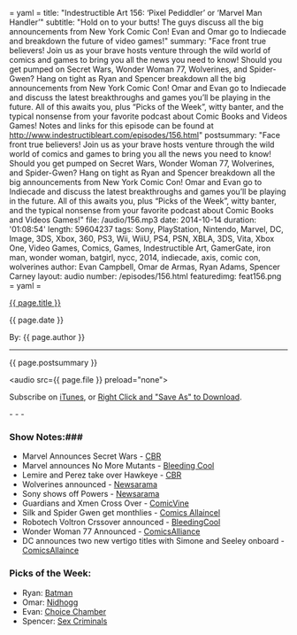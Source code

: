 = yaml =
title: "Indestructible Art 156: ‘Pixel Pediddler’ or ‘Marvel Man Handler’"
subtitle: "Hold on to your butts! The guys discuss  all the big announcements from New York Comic Con! Evan and Omar go to Indiecade and breakdown the future of video games!"
summary: "Face front true believers! Join us as your brave hosts venture through the wild world of comics and games to bring you all the news you need to know!  Should you get pumped on Secret Wars, Wonder Woman 77, Wolverines, and Spider-Gwen? Hang on tight as Ryan and Spencer breakdown all the big announcements from New York Comic Con!  Omar and Evan go to Indiecade and discuss the latest breakthroughs and games you’ll be playing in the future. All of this awaits you, plus “Picks of the Week”, witty banter, and the typical nonsense from your favorite podcast about Comic Books and Videos Games! Notes and links for this episode can be found at http://www.indestructibleart.com/episodes/156.html"
postsummary: "Face front true believers! Join us as your brave hosts venture through the wild world of comics and games to bring you all the news you need to know!  Should you get pumped on Secret Wars, Wonder Woman 77, Wolverines, and Spider-Gwen? Hang on tight as Ryan and Spencer breakdown all the big announcements from New York Comic Con!  Omar and Evan go to Indiecade and discuss the latest breakthroughs and games you’ll be playing in the future. All of this awaits you, plus “Picks of the Week”, witty banter, and the typical nonsense from your favorite podcast about Comic Books and Videos Games!"
file: /audio/156.mp3
date: 2014-10-14
duration: '01:08:54'
length: 59604237
tags: Sony, PlayStation, Nintendo, Marvel, DC, Image, 3DS, Xbox, 360, PS3, Wii, WiiU, PS4, PSN, XBLA, 3DS, Vita, Xbox One, Video Games, Comics, Games, Indestructible Art, GamerGate, iron man, wonder woman, batgirl, nycc, 2014, indiecade, axis, comic con, wolverines
author: Evan Campbell, Omar de Armas, Ryan Adams, Spencer Carney
layout: audio
number: /episodes/156.html
featuredimg: feat156.png
= yaml =

<a href="{{ page.url }}" class='postTitleLink'><p class='postTitle'>{{ page.title }}</p></a>
<p class='postPublished'>{{ page.date }}</p>
<p class='postAuthor'>By: {{ page.author }}</p>
<hr>

<p class='podcastSummary'>{{ page.postsummary }}</p>

<audio src={{ page.file }} preload="none"></audio>
<p class='subLinks'>Subscribe on <a href='http://bit.ly/iapodcast'>iTunes</a>, or <a href={{ page.file }}>Right Click and "Save As" to Download</a>.</p>
- - -

### Show Notes:###
* Marvel Announces Secret Wars - [CBR](http://www.comicbookresources.com/?page=article&id=56160)
* Marvel announces No More Mutants - [Bleeding Cool](http://www.bleedingcool.com/2014/10/10/marvel-announces-no-more-mutants-for-january-2015-where-now-the-x-men/)
* Lemire and Perez take over Hawkeye - [CBR](http://www.comicbookresources.com/?page=article&id=56204)
* Wolverines announced - [Newsarama](http://www.newsarama.com/22393-nycc-2014-marvel-announces-wolverine-weekly-series.html)
* Sony shows off Powers - [Newsarama](http://www.newsarama.com/22404-nycc-2014-powers-tv-with-playstation-panel-live.html)
* Guardians and Xmen Cross Over - [ComicVine](http://www.comicvine.com/articles/nycc-2014-sam-humphries-talks-guardians-of-the-gal/1100-150067/)
* Silk and Spider Gwen get monthlies - [Comics Allaincel](http://comicsalliance.com/spider-women-g-willow-wilson-takes-over-x-men-nycc/)
* Robotech Voltron Crssover announced - [BleedingCool](http://www.bleedingcool.com/2014/10/11/from-dc-and-dynamite-a-classic-style-robotechvoltron-crossover/)
* Wonder Woman 77 Announced - [ComicsAlliance](http://comicsalliance.com/now-the-world-is-ready-for-you-dc-digital-announces-wonder-woman-77/)
* DC announces two new vertigo titles with Simone and Seeley onboard - [ComicsAllaince](http://comicsalliance.com/dc-vertigo-announces-two-new-ongoing-series-from-writers-tim-seeley-and-gail-simone/)

### Picks of the Week: ###
* Ryan: [Batman](http://www.dccomics.com/comics/batman-2011/batman-36)
* Omar: [Nidhogg](http://www.nidhogggame.com/)
* Evan: [Choice Chamber](http://www.choicechamber.com)
* Spencer: [Sex Criminals](https://imagecomics.com/comics/releases/sex-criminals-8)
